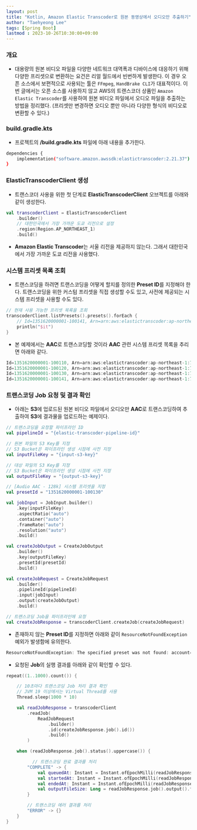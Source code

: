 ```yaml
---
layout: post
title: "Kotlin, Amazon Elastic Transcoder로 원본 동영상에서 오디오만 추출하기"
author: "Taehyeong Lee"
tags: [Spring Boot]
lastmod : 2023-10-26T10:30:00+09:00
---
```

### 개요
  * 대용량의 원본 비디오 파일을 다양한 네트워크 대역폭과 디바이스에 대응하기 위해 다양한 프리셋으로 변환하는 요건은 리얼 월드에서 빈번하게 발생한다. 이 경우 오픈 소스에서 보편적으로 사용되는 툴은 `FFmpeg`, `HandBrake CLI`가 대표적이다. 이번 글에서는 오픈 소스를 사용하지 않고 AWS의 트랜스코더 상품인 `Amazon Elastic Transcoder`를 사용하여 원본 비디오 파일에서 오디오 파일을 추출하는 방법을 정리했다. (프리셋만 변경하면 오디오 뿐만 아니라 다양한 형식의 비디오로 변환할 수 있다.)

### build.gradle.kts
  * 프로젝트의 **/build.gradle.kts** 파일에 아래 내용을 추가한다.

```bash
dependencies {    
    implementation("software.amazon.awssdk:elastictranscoder:2.21.37")
}
```

### ElasticTranscoderClient 생성
  * 트랜스코더 사용을 위한 첫 단계로 **ElasticTranscoderClient** 오브젝트를 아래와 같이 생성한다.

```kotlin
val transcoderClient = ElasticTranscoderClient
    .builder()
    // 대한민국에서 가장 가까운 도쿄 리전으로 설정
    .region(Region.AP_NORTHEAST_1)
    .build()
```

  * **Amazon Elastic Transcoder**는 서울 리전을 제공하지 않는다. 그래서 대한민국에서 가장 가까운 도쿄 리전을 사용했다.

### 시스템 프리셋 목록 조회
  * 트랜스코딩을 하려면 트랜스코딩을 어떻게 할지를 정의한 **Preset ID**를 지정해야 한다. 트랜스코딩을 위한 커스텀 프리셋을 직접 생성할 수도 있고, 사전에 제공되는 시스템 프리셋을 사용할 수도 있다.

```kotlin
// 현재 사용 가능한 프리셋 목록을 조회
transcoderClient.listPresets().presets().forEach {
    // Id=1351620000001-100141, Arn=arn:aws:elastictranscoder:ap-northeast-1:776875668468:preset/1351620000001-100141, Name=System preset: Audio AAC - 64k, Description=System preset: Audio AAC - 64 kilobits/second, Container=mp4, Audio=AudioParameters(Codec=AAC, SampleRate=44100, BitRate=64, Channels=1, CodecOptions=AudioCodecOptions(Profile=auto)), Type=System
    println("$it")
}
```

  * 본 예제에서는 **AAC**로 트랜스코딩할 것이라 **AAC** 관련 시스템 프리셋 목록을 추리면 아래와 같다.

```kotlin
Id=1351620000001-100110, Arn=arn:aws:elastictranscoder:ap-northeast-1:776875668468:preset/1351620000001-100110, Name=System preset: Audio AAC - 256k, Description=System preset: Audio AAC - 256 kilobits/second, Container=mp4, Audio=AudioParameters(Codec=AAC, SampleRate=44100, BitRate=256, Channels=2, CodecOptions=AudioCodecOptions(Profile=AAC-LC)), Type=System
Id=1351620000001-100120, Arn=arn:aws:elastictranscoder:ap-northeast-1:776875668468:preset/1351620000001-100120, Name=System preset: Audio AAC - 160k, Description=System preset: Audio AAC - 160 kilobits/second, Container=mp4, Audio=AudioParameters(Codec=AAC, SampleRate=44100, BitRate=160, Channels=2, CodecOptions=AudioCodecOptions(Profile=AAC-LC)), Type=System
Id=1351620000001-100130, Arn=arn:aws:elastictranscoder:ap-northeast-1:776875668468:preset/1351620000001-100130, Name=System preset: Audio AAC - 128k, Description=System preset: Audio AAC - 128 kilobits/second, Container=mp4, Audio=AudioParameters(Codec=AAC, SampleRate=44100, BitRate=128, Channels=2, CodecOptions=AudioCodecOptions(Profile=AAC-LC)), Type=System
Id=1351620000001-100141, Arn=arn:aws:elastictranscoder:ap-northeast-1:776875668468:preset/1351620000001-100141, Name=System preset: Audio AAC - 64k, Description=System preset: Audio AAC - 64 kilobits/second, Container=mp4, Audio=AudioParameters(Codec=AAC, SampleRate=44100, BitRate=64, Channels=1, CodecOptions=AudioCodecOptions(Profile=auto)), Type=System
```

### 트랜스코딩 Job 요청 및 결과 확인
  * 아래는 **S3**에 업로드된 원본 비디오 파일에서 오디오만 **AAC**로 트랜스코딩하여 추출하여 **S3**에 결과물을 업로드하는 예제이다.

```kotlin
// 트랜스코딩을 요청할 파이프라인 ID
val pipelineId = "{elastic-transcoder-pipeline-id}"

// 원본 파일의 S3 Key를 지정
// S3 Bucket은 파이프라인 생성 시점에 사전 지정
val inputFileKey = "{input-s3-key}"

// 대상 파일의 S3 Key를 지정
// S3 Bucket은 파이프라인 생성 시점에 사전 지정
val outputFileKey = "{output-s3-key}"

// [Audio AAC - 128k] 시스템 프리셋을 지정
val presetId = "1351620000001-100130"

val jobInput = JobInput.builder()
    .key(inputFileKey)
    .aspectRatio("auto")
    .container("auto")
    .frameRate("auto")
    .resolution("auto")
    .build()

val createJobOutput = CreateJobOutput
    .builder()
    .key(outputFileKey)
    .presetId(presetId)
    .build()

val createJobRequest = CreateJobRequest
    .builder()
    .pipelineId(pipelineId)
    .input(jobInput)
    .output(createJobOutput)
    .build()

// 트랜스코딩 Job을 파이프라인에 요청
val createJobResponse = transcoderClient.createJob(createJobRequest)
```

  * 존재하지 않는 **Preset ID**를 지정하면 아래와 같이 `ResourceNotFoundException` 예외가 발생함에 유의한다.

```kotlin
ResourceNotFoundException: The specified preset was not found: account={account}, presetId={preset-id}
```

  * 요청된 **Job**의 실행 결과를 아래와 같이 확인할 수 있다.

```kotlin
repeat((1..1000).count()) {

    // 10초마다 트랜스코딩 Job 처리 결과 확인
    // JVM 19 이상에서는 Virtual Thread를 사용
    Thread.sleep(1000 * 10)

    val readJobResponse = transcoderClient
        .readJob(
        	ReadJobRequest
        	    .builder()
        	    .id(createJobResponse.job().id())
        	    .build()
        )

    when (readJobResponse.job().status().uppercase()) {

    	  // 트랜스코딩 완료 결과를 처리
        "COMPLETE" -> {
            val queuedAt: Instant = Instant.ofEpochMilli(readJobResponse.job().timing().submitTimeMillis())
            val startedAt: Instant = Instant.ofEpochMilli(readJobResponse.job().timing().startTimeMillis())
            val endedAt: Instant = Instant.ofEpochMilli(readJobResponse.job().timing().finishTimeMillis())
            val outputFileSize: Long = readJobResponse.job().output().fileSize()
        }

        // 트랜스코딩 에러 결과를 처리
        "ERROR" -> {}
    }
}
```
